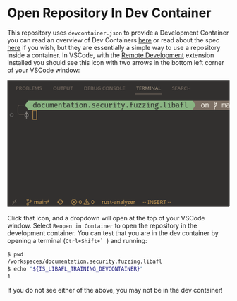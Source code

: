 # Open Repository In Dev Container

This repository uses `devcontainer.json` to provide a Development Container you can read
an overview of Dev Containers
[here](https://code.visualstudio.com/docs/devcontainers/containers) or read about the
spec [here](https://containers.dev/implementors/json_reference/) if you wish, but they
are essentially a simple way to use a repository inside a container. In VSCode, with the
[Remote Development](https://marketplace.visualstudio.com/items?itemName=ms-vscode-remote.vscode-remote-extensionpack)
extension installed you should see this icon with two arrows in the bottom left corner
of your VSCode window:

![dev container icon](images/devcontainer.png)

Click that icon, and a dropdown will open at the top of your VSCode window. Select
`Reopen in Container` to open the repository in the development container. You can
test that you are in the dev container by opening a terminal (``Ctrl+Shift+` ``) and running:

```sh
$ pwd
/workspaces/documentation.security.fuzzing.libafl
$ echo "${IS_LIBAFL_TRAINING_DEVCONTAINER}"
1
```

If you do not see either of the above, you may not be in the dev container!
